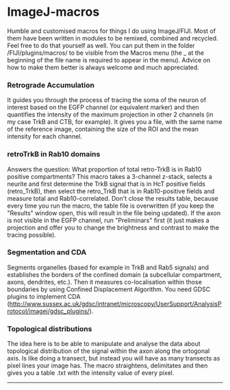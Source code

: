 # ImageJ-macros
Humble and customised macros for things I do using ImageJ/FIJI. Most of them have been written in modules to be remixed, combined and recycled. Feel free to do that yourself as well.
You can put them in the folder /FIJI/plugins/macros/ to be visible from the Macros menu (the _ at the beginning of the file name is required to appear in the menu).
Advice on how to make them better is always welcome and much appreciated.

### Retrograde Accumulation 
It guides you through the process of tracing the soma of the neuron of interest based on the EGFP channel (or equivalent marker) and then quantifies the intensity of the maximum projection in other 2 channels (in my case TrkB and CTB, for example). It gives you a file, with the same name of the reference image, containing the size of the ROI and the mean intensity for each channel.

### retroTrkB in Rab10 domains
Answers the question: What proportion of total retro-TrkB is in Rab10 positive compartments?
This macro takes a 3-channel z-stack, selects a neurite and first determine the TrkB signal that is in HcT positive fields (retro_TrkB), then select the retro_TrkB that is in Rab10-positive fields and measure total and Rab10-correlated. Don't close the results table, because every time you run the macro, the table file is overwritten (if you keep the "Results" window open, this will result in the file being updated). If the axon is not visible in the EGFP channel, run "Preliminars" first (it just makes a projection and offer you to change the brightness and contrast to make the tracing possible).

### Segmentation and CDA
Segments organelles (based for example in TrkB and Rab5 signals) and establishes the borders of the confined domain (a subcellular compartment, axons, dendrites, etc.). Then it measures co-localisation within those boundaries by using Confined Displacement Algorithm. You need GDSC plugins to implement CDA (http://www.sussex.ac.uk/gdsc/intranet/microscopy/UserSupport/AnalysisProtocol/imagej/gdsc_plugins/).

### Topological distributions
The idea here is to be able to manipulate and analyse the data about topological distribution of the signal within the axon along the ortogonal axis. Is like doing a transect, but instead you will have as many transects as pixel lines your image has. The macro straightens, delimitates and then gives you a table .txt with the intensity value of every pixel.

***
